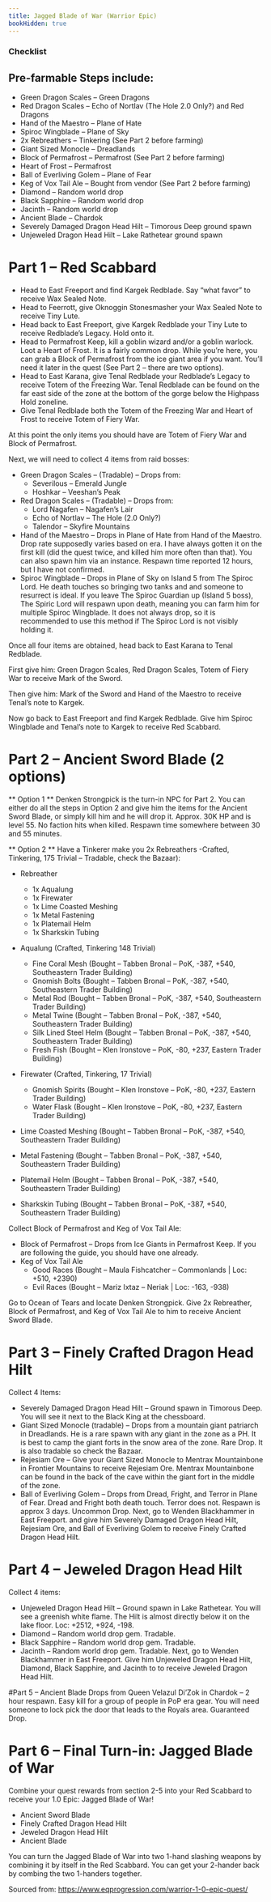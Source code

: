 ```yaml
---
title: Jagged Blade of War (Warrior Epic)
bookHidden: true
---
```

### Checklist

## Pre-farmable Steps include:
- Green Dragon Scales – Green Dragons
- Red Dragon Scales – Echo of Nortlav (The Hole 2.0 Only?) and Red Dragons
- Hand of the Maestro – Plane of Hate
- Spiroc Wingblade – Plane of Sky
- 2x Rebreathers – Tinkering (See Part 2 before farming)
- Giant Sized Monocle – Dreadlands
- Block of Permafrost – Permafrost (See Part 2 before farming)
- Heart of Frost – Permafrost
- Ball of Everliving Golem – Plane of Fear
- Keg of Vox Tail Ale – Bought from vendor (See Part 2 before farming)
- Diamond – Random world drop
- Black Sapphire – Random world drop
- Jacinth – Random world drop
- Ancient Blade – Chardok
- Severely Damaged Dragon Head Hilt – Timorous Deep ground spawn
- Unjeweled Dragon Head Hilt – Lake Rathetear ground spawn

# Part 1 – Red Scabbard
- Head to East Freeport and find Kargek Redblade. Say “what favor” to receive Wax Sealed Note.
- Head to Feerrott, give Oknoggin Stonesmasher your Wax Sealed Note to receive Tiny Lute.
- Head back to East Freeport, give Kargek Redblade your Tiny Lute to receive Redblade’s Legacy. Hold onto it.
- Head to Permafrost Keep, kill a goblin wizard and/or a goblin warlock. Loot a Heart of Frost. It is a fairly common drop. While you’re here, you can grab a Block of Permafrost from the ice giant area if you want. You’ll need it later in the quest (See Part 2 – there are two options).
- Head to East Karana, give Tenal Redblade your Redblade’s Legacy to receive Totem of the Freezing War. Tenal Redblade can be found on the far east side of the zone at the bottom of the gorge below the Highpass Hold zoneline.
- Give Tenal Redblade both the Totem of the Freezing War and Heart of Frost to receive Totem of Fiery War.

At this point the only items you should have are Totem of Fiery War and Block of Permafrost.

Next, we will need to  collect 4 items from raid bosses:
- Green Dragon Scales – (Tradable) – Drops from:
  - Severilous – Emerald Jungle
  - Hoshkar – Veeshan’s Peak
- Red Dragon Scales – (Tradable) – Drops from:
  - Lord Nagafen – Nagafen’s Lair
  - Echo of Nortlav – The Hole (2.0 Only?)
  - Talendor – Skyfire Mountains
- Hand of the Maestro – Drops in Plane of Hate from Hand of the Maestro. Drop rate supposedly varies based on era. I have always gotten it on the first kill (did the quest twice, and killed him more often than that). You can also spawn him via an instance. Respawn time reported 12 hours, but I have not confirmed.
- Spiroc Wingblade – Drops in Plane of Sky on Island 5 from The Spiroc Lord. He death touches so bringing two tanks and and someone to resurrect is ideal. If you leave The Spiroc Guardian up (Island 5 boss), The Spiric Lord will respawn upon death, meaning you can farm him for multiple Spiroc Wingblade. It does not always drop, so it is recommended to use this method if The Spiroc Lord is not visibly holding it.

Once all four items are obtained, head back to East Karana to Tenal Redblade.

First give him: Green Dragon Scales, Red Dragon Scales, Totem of Fiery War to receive Mark of the Sword.

Then give him: Mark of the Sword and Hand of the Maestro to receive Tenal’s note to Kargek.

Now go back to East Freeport and find Kargek Redblade. Give him Spiroc Wingblade and Tenal’s note to Kargek to receive Red Scabbard.

# Part 2 – Ancient Sword Blade (2 options)

** Option 1 **
Denken Strongpick is the turn-in NPC for Part 2. You can either do all the steps in Option 2 and  give him the items for the Ancient Sword Blade, or simply kill him and he will drop it. Approx. 30K HP and is level 55. No faction hits when killed. Respawn time somewhere between 30 and 55 minutes.

** Option 2 **
Have a Tinkerer make you 2x Rebreathers -Crafted, Tinkering, 175 Trivial – Tradable, check the Bazaar):
- Rebreather
  - 1x Aqualung
  - 1x Firewater
  - 1x Lime Coasted Meshing
  - 1x Metal Fastening
  - 1x Platemail Helm
  - 1x Sharkskin Tubing

- Aqualung (Crafted, Tinkering 148 Trivial)
  - Fine Coral Mesh (Bought – Tabben Bronal – PoK, -387, +540, Southeastern Trader Building)
  - Gnomish Bolts (Bought – Tabben Bronal – PoK, -387, +540, Southeastern Trader Building)
  - Metal Rod (Bought – Tabben Bronal – PoK, -387, +540, Southeastern Trader Building)
  - Metal Twine (Bought – Tabben Bronal – PoK, -387, +540, Southeastern Trader Building)
  - Silk Lined Steel Helm (Bought – Tabben Bronal – PoK, -387, +540, Southeastern Trader Building)
  - Fresh Fish (Bought – Klen Ironstove – PoK, -80, +237, Eastern Trader Building)
- Firewater (Crafted, Tinkering, 17 Trivial)
  - Gnomish Spirits (Bought – Klen Ironstove – PoK, -80, +237, Eastern Trader Building)
  - Water Flask (Bought – Klen Ironstove – PoK, -80, +237, Eastern Trader Building)
- Lime Coasted Meshing (Bought – Tabben Bronal – PoK, -387, +540, Southeastern Trader Building)
- Metal Fastening (Bought – Tabben Bronal – PoK, -387, +540, Southeastern Trader Building)
- Platemail Helm (Bought – Tabben Bronal – PoK, -387, +540, Southeastern Trader Building)
- Sharkskin Tubing (Bought – Tabben Bronal – PoK, -387, +540, Southeastern Trader Building)

Collect Block of Permafrost and Keg of Vox Tail Ale:
- Block of Permafrost – Drops from Ice Giants in Permafrost Keep. If you are following the guide, you should have one already.
- Keg of Vox Tail Ale
  - Good Races (Bought – Maula Fishcatcher – Commonlands | Loc: +510, +2390)
  - Evil Races (Bought – Mariz Ixtaz – Neriak | Loc: -163, -938)

Go to Ocean of Tears and locate Denken Strongpick. Give 2x Rebreather, Block of Permafrost, and Keg of Vox Tail Ale to him to receive  Ancient Sword Blade.

# Part 3 – Finely Crafted Dragon Head Hilt
Collect 4 Items:
- Severely Damaged Dragon Head Hilt – Ground spawn in Timorous Deep. You will see it next to the Black King at the chessboard.
- Giant Sized Monocle (tradable) – Drops from a mountain giant patriarch in Dreadlands. He is a rare spawn with any giant in the zone as a PH. It is best to camp the giant forts in the snow area of the zone. Rare Drop. It is also tradable so check the Bazaar.
- Rejesiam Ore – Give your Giant Sized Monocle to Mentrax Mountainbone in Frontier Mountains to receive Rejesiam Ore. Mentrax Mountainbone can be found in the back of the cave within the giant fort in the middle of the zone.
- Ball of Everliving Golem – Drops from Dread, Fright, and Terror in Plane of Fear. Dread and Fright both death touch. Terror does not. Respawn is approx 3 days. Uncommon Drop.
Next, go to Wenden Blackhammer in East Freeport. and give him Severely Damaged Dragon Head Hilt,  Rejesiam Ore, and Ball of Everliving Golem to receive Finely Crafted Dragon Head Hilt.

# Part 4 – Jeweled Dragon Head Hilt
Collect 4 items:
- Unjeweled Dragon Head Hilt – Ground spawn in Lake Rathetear. You will see a greenish white flame. The Hilt is almost directly below it on the lake floor. Loc: +2512, +924, -198.
- Diamond – Random world drop gem. Tradable.
- Black Sapphire – Random world drop gem. Tradable.
- Jacinth – Random world drop gem. Tradable.
Next, go to Wenden Blackhammer in East Freeport. Give him Unjeweled Dragon Head Hilt, Diamond,  Black Sapphire, and Jacinth to to receive Jeweled Dragon Head Hilt.

#Part 5 – Ancient Blade
Drops from Queen Velazul Di’Zok in Chardok – 2 hour respawn. Easy kill for a group of people in PoP era gear. You will need someone to lock pick the door that leads to the Royals area. Guaranteed Drop.

# Part 6 – Final Turn-in: Jagged Blade of War
Combine your quest rewards from section 2-5 into your Red Scabbard to receive your 1.0 Epic: Jagged Blade of War!
- Ancient Sword Blade
- Finely Crafted Dragon Head Hilt
- Jeweled Dragon Head Hilt
- Ancient Blade 

You can turn the  Jagged Blade of War into two 1-hand slashing weapons by combining it by itself in the Red Scabbard. You can get your 2-hander back by combing the two 1-handers together.

Sourced from: https://www.eqprogression.com/warrior-1-0-epic-quest/
